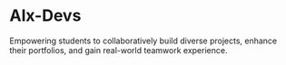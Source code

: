 # Alx-Devs
Empowering  students to collaboratively build diverse projects, enhance their portfolios, and gain real-world teamwork experience.
